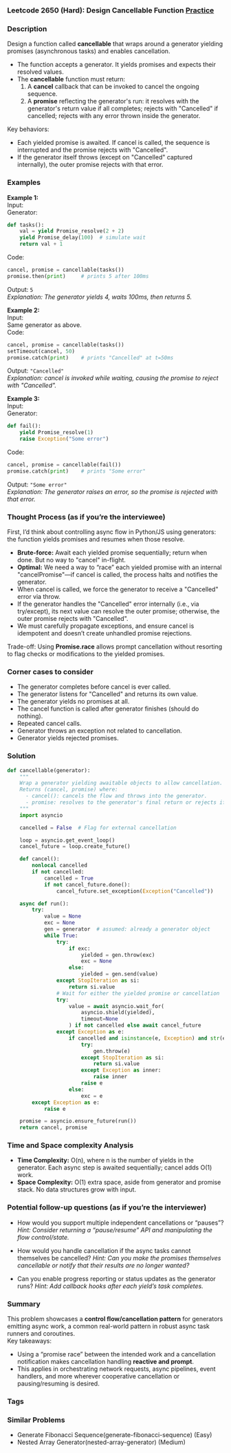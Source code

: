 ### Leetcode 2650 (Hard): Design Cancellable Function [Practice](https://leetcode.com/problems/design-cancellable-function)

### Description  
Design a function called **cancellable** that wraps around a generator yielding promises (asynchronous tasks) and enables cancellation.  
- The function accepts a generator. It yields promises and expects their resolved values.
- The **cancellable** function must return:
  1. A **cancel** callback that can be invoked to cancel the ongoing sequence.
  2. A **promise** reflecting the generator's run: it resolves with the generator's return value if all completes; rejects with "Cancelled" if cancelled; rejects with any error thrown inside the generator.

Key behaviors:
- Each yielded promise is awaited. If cancel is called, the sequence is interrupted and the promise rejects with "Cancelled".
- If the generator itself throws (except on "Cancelled" captured internally), the outer promise rejects with that error.

### Examples  

**Example 1:**  
Input:  
Generator:
```python
def tasks():
    val = yield Promise_resolve(2 + 2)
    yield Promise_delay(100)  # simulate wait
    return val + 1
```
Code:
```python
cancel, promise = cancellable(tasks())
promise.then(print)     # prints 5 after 100ms
```
Output: `5`  
*Explanation: The generator yields 4, waits 100ms, then returns 5.*

**Example 2:**  
Input:  
Same generator as above.  
Code:
```python
cancel, promise = cancellable(tasks())
setTimeout(cancel, 50)
promise.catch(print)    # prints "Cancelled" at t=50ms
```
Output: `"Cancelled"`  
*Explanation: cancel is invoked while waiting, causing the promise to reject with "Cancelled".*

**Example 3:**  
Input:  
Generator:
```python
def fail():
    yield Promise_resolve(1)
    raise Exception("Some error")
```
Code:
```python
cancel, promise = cancellable(fail())
promise.catch(print)    # prints "Some error"
```
Output: `"Some error"`  
*Explanation: The generator raises an error, so the promise is rejected with that error.*

### Thought Process (as if you’re the interviewee)  
First, I’d think about controlling async flow in Python/JS using generators: the function yields promises and resumes when those resolve.  
- **Brute-force:** Await each yielded promise sequentially; return when done. But no way to "cancel" in-flight.
- **Optimal:** We need a way to “race” each yielded promise with an internal "cancelPromise"—if cancel is called, the process halts and notifies the generator.  
- When cancel is called, we force the generator to receive a "Cancelled" error via throw.
- If the generator handles the "Cancelled" error internally (i.e., via try/except), its next value can resolve the outer promise; otherwise, the outer promise rejects with "Cancelled".
- We must carefully propagate exceptions, and ensure cancel is idempotent and doesn’t create unhandled promise rejections.

Trade-off: Using **Promise.race** allows prompt cancellation without resorting to flag checks or modifications to the yielded promises.

### Corner cases to consider  
- The generator completes before cancel is ever called.
- The generator listens for "Cancelled" and returns its own value.
- The generator yields no promises at all.
- The cancel function is called after generator finishes (should do nothing).
- Repeated cancel calls.
- Generator throws an exception not related to cancellation.
- Generator yields rejected promises.

### Solution

```python
def cancellable(generator):
    """
    Wrap a generator yielding awaitable objects to allow cancellation.
    Returns (cancel, promise) where:
      - cancel(): cancels the flow and throws into the generator.
      - promise: resolves to the generator's final return or rejects if cancelled or exception thrown.
    """
    import asyncio

    cancelled = False  # Flag for external cancellation

    loop = asyncio.get_event_loop()
    cancel_future = loop.create_future()

    def cancel():
        nonlocal cancelled
        if not cancelled:
            cancelled = True
            if not cancel_future.done():
                cancel_future.set_exception(Exception("Cancelled"))

    async def run():
        try:
            value = None
            exc = None
            gen = generator  # assumed: already a generator object
            while True:
                try:
                    if exc:
                        yielded = gen.throw(exc)
                        exc = None
                    else:
                        yielded = gen.send(value)
                except StopIteration as si:
                    return si.value
                # Wait for either the yielded promise or cancellation
                try:
                    value = await asyncio.wait_for(
                        asyncio.shield(yielded),
                        timeout=None
                    ) if not cancelled else await cancel_future
                except Exception as e:
                    if cancelled and isinstance(e, Exception) and str(e) == "Cancelled":
                        try:
                            gen.throw(e)
                        except StopIteration as si:
                            return si.value
                        except Exception as inner:
                            raise inner
                        raise e
                    else:
                        exc = e
        except Exception as e:
            raise e

    promise = asyncio.ensure_future(run())
    return cancel, promise
```

### Time and Space complexity Analysis  

- **Time Complexity:** O(n), where n is the number of yields in the generator. Each async step is awaited sequentially; cancel adds O(1) work.
- **Space Complexity:** O(1) extra space, aside from generator and promise stack. No data structures grow with input.

### Potential follow-up questions (as if you’re the interviewer)  

- How would you support multiple independent cancellations or “pauses”?
  *Hint: Consider returning a “pause/resume” API and manipulating the flow control/state.*

- How would you handle cancellation if the async tasks cannot themselves be cancelled?
  *Hint: Can you make the promises themselves cancellable or notify that their results are no longer wanted?*

- Can you enable progress reporting or status updates as the generator runs?
  *Hint: Add callback hooks after each yield’s task completes.*

### Summary
This problem showcases a **control flow/cancellation pattern** for generators emitting async work, a common real-world pattern in robust async task runners and coroutines.  
Key takeaways:  
- Using a “promise race” between the intended work and a cancellation notification makes cancellation handling **reactive and prompt**.
- This applies in orchestrating network requests, async pipelines, event handlers, and more wherever cooperative cancellation or pausing/resuming is desired.

### Tags

### Similar Problems
- Generate Fibonacci Sequence(generate-fibonacci-sequence) (Easy)
- Nested Array Generator(nested-array-generator) (Medium)